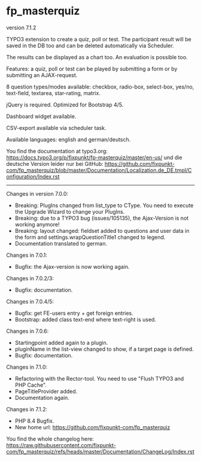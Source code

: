 # fp_masterquiz

version 7.1.2

TYPO3 extension to create a quiz, poll or test. The participant result will be saved in the DB too and can be deleted automatically via Scheduler.

The results can be displayed as a chart too. An evaluation is possible too.

Features: a quiz, poll or test can be played by submitting a form or by submitting an AJAX-request.

8 question types/modes available: checkbox, radio-box, select-box, yes/no, text-field, textarea, star-rating, matrix.

jQuery is required. Optimized for Bootstrap 4/5.

Dashboard widget available.

CSV-export available via scheduler task.

Available languages: english and german/deutsch.

You find the documentation at typo3.org:
https://docs.typo3.org/p/fixpunkt/fp-masterquiz/master/en-us/
und die deutsche Version leider nur bei GitHub:
https://github.com/fixpunkt-com/fp_masterquiz/blob/master/Documentation/Localization.de_DE.tmpl/Configuration/Index.rst

---------------------------

Changes in version 7.0.0:
- Breaking: PlugIns changed from list_type to CType. You need to execute the Upgrade Wizard to change your PlugIns.
- Breaking: due to a TYPO3 bug (issues/105135), the Ajax-Version is not working anymore!
- Breaking: layout changed: fieldset added to questions and user data in the form and settings.wrapQuestionTitle1 changed to legend.
- Documentation translated to german.

Changes in 7.0.1:
- Bugfix: the Ajax-version is now working again.

Changes in 7.0.2/3:
- Bugfix: documentation.

Changes in 7.0.4/5:
- Bugfix: get FE-users entry + get foreign entries.
- Bootstrap: added class text-end where text-right is used.

Changes in 7.0.6:
- Startingpoint added again to a plugin.
- pluginName in the list-view changed to show, if a target page is defined.
- Bugfix: documentation.

Changes in 7.1.0:
- Refactoring with the Rector-tool. You need to use "Flush TYPO3 and PHP Cache".
- PageTitleProvider added.
- Documentation again.

Changes in 7.1.2:
- PHP 8.4 Bugfix.
- New home url: https://github.com/fixpunkt-com/fp_masterquiz

You find the whole changelog here:
https://raw.githubusercontent.com/fixpunkt-com/fp_masterquiz/refs/heads/master/Documentation/ChangeLog/Index.rst
